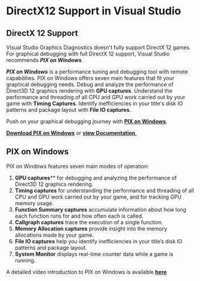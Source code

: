 # DirectX12 Support in Visual Studio

## DirectX 12 Support

Visual Studio Graphics Diagnostics doesn't fully support DirectX 12 games. For graphical debugging with full DirectX 12 support, Visual Studio recommends ***PIX on Windows***. 

***PIX on Windows*** is a performance tuning and debugging tool with remote capabilities. PIX on Windows offers seven main features that fit your graphical debugging needs. Debug and analyze the performance of Direct3D 12 graphics rendering with **GPU captures**. Understand the performance and threading of all CPU and GPU work carried out by your game with **Timing Captures**. Identify inefficiencies in your title's disk IO patterns and package layout with **File IO captures**.

Push on your graphical debugging journey with [**PIX on Windows**](https://aka.ms/PIXonWindows).

[**Download PIX on Windows**](https://aka.ms/downloadPIX) or [**view Documentation**.](https://devblogs.microsoft.com/pix/documentation/)

## PIX on Windows

PIX on Windows features seven main modes of operation:
1. **GPU captures**** for debugging and analyzing the performance of Direct3D 12 graphics rendering.
2. **Timing captures** for understanding the performance and threading of all CPU and GPU work carried out by your game, and for tracking GPU memory usage.
3. **Function Summary captures** accumulate information about how long each function runs for and how often each is called.
4. **Callgraph captures** trace the execution of a single function.
5. **Memory Allocation captures** provide insight into the memory allocations made by your game.
6. **File IO captures** help you identify inefficiencies in your title’s disk IO patterns and package layout.
7. **System Monitor** displays real-time counter data while a game is running.

A detailed video introduction to PIX on Windows is available [**here**](https://www.youtube.com/playlist?list=PLeHvwXyqearWuPPxh6T03iwX-McPG5LkB)